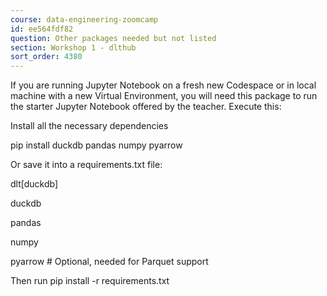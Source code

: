 ```yaml
---
course: data-engineering-zoomcamp
id: ee564fdf82
question: Other packages needed but not listed
section: Workshop 1 - dlthub
sort_order: 4380
---
```


If you are running Jupyter Notebook on a fresh new Codespace or in local machine with a new Virtual Environment, you will need this package to run the starter Jupyter Notebook offered by the teacher. Execute this:

Install all the necessary dependencies

pip install duckdb pandas numpy pyarrow

Or save it into a requirements.txt file:

dlt[duckdb]

duckdb

pandas

numpy

pyarrow  # Optional, needed for Parquet support

Then run pip install -r requirements.txt


